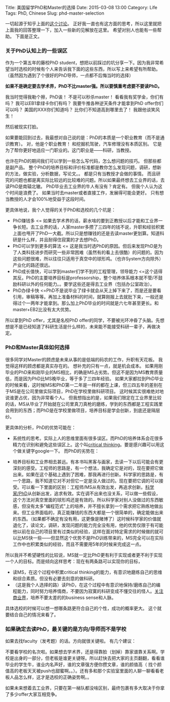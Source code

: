 Title: 美国留学PhD和Master的选择 
Date: 2015-03-08 13:00
Category: Life
Tags: PhD, Chinese
Slug: phd-master-selection

一切起源于知乎上面的[这个讨论](http://www.zhihu.com/question/28538556)。
正好我一直也有这方面的思考，所以这里就把上面我的回答整理一下，加入一些新的见解放在这里。
希望对别人也能有一些帮助。
下面是正文。

### 关于PhD认知上的一些误区

作为一个第五年的藤校PhD student，想把以前踩过的坑分享一下。因为我非常希望当时选校的时候有个人来告诉我下面的这些东西，所以写上来希望有所帮助。（虽然因为遇到了个很好的PhD导师，一点都不后悔当时的选择）

**如果不是确定要去学术界，PhD不比master强。所以要慎重考虑要不要读PhD。**

我当时觉得我勒个擦，PhD诶！
不是可以秒杀master！
看看我有奖学金，你们有吗？
我可以EB1拿绿卡你们有吗？
我要牛推各种逆天条件才能拿到PhD offer你们可以吗？
美国的XXX你们知道吗？
比你们不知道高到哪里去了！
我跟他谈笑风生！

然后被现实打脸。

如果要能回到过去，我最想对自己说的是：PhD的本质是一个职业教育（而不是通识教育）。
对，他是个职业教育！
和挖掘机驾驶，汽车修理没有本质区别。
它是为了帮你更好地适应一门职业的。这门职业是——科研，当教授。

也许在PhD的期间我们可以学到一些怎么写代码，怎么想问题的技巧。
但那些都是副产品。
整个PhD的培养目标和评价标准都是教你怎么发现问题，调研，想新的方法，做实验，分析数据，写论文。。
都是只有当教授才会做的事情。
而且研究的问题也都是离实际比较远的比较难的问题。所以如果最终想去工业界的话，去读PhD是南辕北辙。
PhD毕业去工业界的牛人有没有？肯定有。
但我个人认为这个时间是浪费了。
如果当时去master或者直接工作，发展得可能会更好。
只有想当教授的人才会100%地受益于这段时间。

更具体地说，我个人觉得的关于PhD和选校的几个坑是：

* PhD赚钱多 <= 如果去学术界的话，薪水啥的要到正教授以后才能和工业界一争长短。去工业界的话，人家master多攒了三四年的钱不说，升职和经验积累上面也甩开了PhD一大截。所以只是想赚钱的还是去读master更划算。知道科研是什么样，并且耐得住寂寞的才去想PhD。
* PhD可以学到更多的算法 <= 这是我当时选PhD的原因。但后来发现PhD是为了人类科技进步而研究一些非常困难（虽然有的看上去很酷）的问题的。因为这些问题很难，所以往往只适用于真空中的球形鸡。（也许System方向除外）产业化的路还很远。
* PhD成长值快，可以学到master们学不到的工程管理，领导能力 <=这个适得其反。PhD的主要培养目标是professorship，整个培养体系根本就不管/不鼓励科研以外的任何能力。。要学这些还是得去工业界（包括办公室政治）。
* PhD办绿卡快 <=PhD不是说毕业了绿卡就会从天上掉下来了，而是还是要看引用，审稿等等。再加上准备材料的时间，就算刚报上去就批下来，一般还是得过个一两年才能拿到。那么加上PhD毕业的时间就是六七年甚至更长。和master+EB2比没有太大优势。

所以拿到PhD offer，尤其是名校PhD offer的同学，不要被光环冲昏了头脑。先想想是不是已经知道了科研生活是什么样的，未来能不能接受科研一辈子，再做决定。

### PhD和Master具体如何选择

很多同学对Master的顾虑是未来从事的是低端的码农的工作，升职有天花板。
我觉得这样的顾虑都是真实存在的。
想补充的只有一点，就是机会成本。
如果用刚毕业的PhD来和刚毕业的MS相比，的确是MS占劣势。但这不是因为MS教育质量低，而是因为PhD比MS晚毕业，等于多了三四年经验。
如果大家都拉到PhD毕业的时候来看，这时候MS和PhD第一二年是一样的都在上课，但三四五年的差别在于MS是在公司里做实际项目，PhD在学校里做科研项目。
这时候其实很难绝对地说谁更占优，因为非常看个人。
但我想指出的是，如果我们限定在工业界里比较的话，MS从毕业了开始就在公司里真刀真枪的磨练，学到的东西都是工程实践里会用到的东西；而PhD是在学校里做项目，培养目标是学会创新，到底还是隔层纱。

更具体的分析，PhD的优势可能在：

* 系统性的思考。实际上人的思维里面有很多误区。而PhD的培养体系会花很多精力在识别和避免这些误区上。这个叫[critical thinking](https://yage.ai/new-employee-suggestions.html)。要是感兴趣可以用这个做关键字google一下。
而PhD的劣势在：

* 培养目标和工业界相去甚远。有本书叫黑客与画家，去读一下以后可能会有更深刻的感受。工程师的思路是，有一个想法，我确定它是对的，现在要把它做出来。如果在这个基础上遇到了困难，那我再进行创新。科学家的思路是，有一个思路，我不知道它对不对但它一定是没人做过的。现在要把它调的可以接受。可以看一下里面的区别：工程师/MS从有效出发，再追求创新。[科学家/PhD](https://yage.ai/zz-bo-shi-wu-nian-zong-jie.html)从创新出发，追求有效。实在调不出来也没关系，可以做一些假设，这个方法对真空里面的球形鸡还是有效的。所以科学家对别人没做过的东西敏感，但没有太多"编程范式"上的培养，并不擅长拿到一个需求把它熟练地做出来。但工业界面临的，真正能赚钱的东西大都是一个很简单的，确定能做出来的东西。（如果都不确定有没有用，这更像是赌博了）这时候科学家的价值就退化了，读论文，调研，发现问题的能力完全没有用，他的优势仅限于有可能他以前在自己的项目里有过类似的经验，这样在面对特定需求的时候做的就可以比MS快一些——但显然这个优势不是PhD训练带来的，MS完全可以在实际工作中也积累类似的经验，而且不需要用5年的时候来完成这一点。

所以我并不希望硬性的比较说，MS就一定比PhD更有利于实现或者更不利于实现一个人的目标。而是倾向这样思考：现在有两条路可以实现你的目标，

* 读MS，在这个过程中积累critical thinking的能力，有意识地磨练自己的思维和综合素质。但没有必要去刻意的做科研。
* （这是我个人选择的路）读PhD，在这个过程中有意识地保持/磨练自己的编程能力，同时努力培养情商，不要因为寂寞的科研变成不懂交往的怪人。[关注商业界](https://yage.ai/senior-ic-thoughts.html)，培养不要太差的的business sense和人脉。

具体选校的时候可以想一想哪条路更符合自己的个性，成功的概率更大。
这个就要结合自己的情况来看了。

### 如果确定去读PhD，最关键的是方向/导师而不是学校

如果去找faculty（发考题）的话。方向就很关键啦。
有几个建议：

不要看学校的名次啦。如果想去学术界，还是得靠脸（划掉）靠家谱靠关系啊。学校是出身的一部分，但老板是谁更关键呀。所以赶快去把大家的主页翻翻，看看谁毕业的学生牛，谁业内名声好，谁的文章强方便你攒文章，谁的颜值高（ 找个颜值高的老板天天被push也甜蜜啊。。）。还有多和那个实验室里面的人聊一聊看看老板人品怎么样，这才是选校的正确姿势啊。。

如果未来想着去工业界，只要在第一梯队都没啥区别，最终包裹有多大取决于你拿了多少offer大家互相竞争。